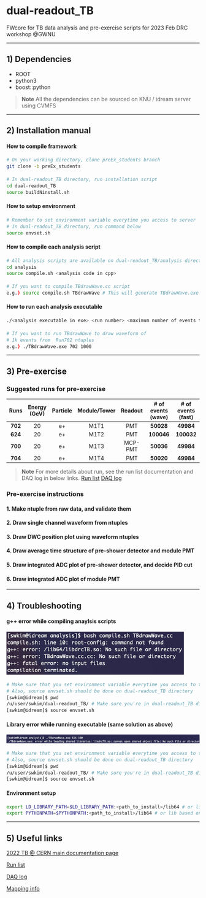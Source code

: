 # dual-readout_TB

FWcore for TB data analysis and pre-exercise scripts for 2023 Feb DRC workshop @GWNU

---
## 1) Dependencies
* ROOT
* python3
* boost::python
>__Note__ All the dependencies can be sourced on KNU / idream server using CVMFS

---
## 2) Installation manual
#### How to compile framework
```sh
# On your working directory, clone preEx_students branch
git clone -b preEx_students

# In dual-readout_TB directory, run installation script
cd dual-readout_TB
source buildNinstall.sh
```
#### How to setup environment
```sh
# Remember to set environment variable everytime you access to server
# In dual-readout_TB directory, run command below
source envset.sh  
```

#### How to compile each analysis script
```sh
# All analysis scripts are available on dual-readout_TB/analysis directory
cd analysis
source compile.sh <analysis code in cpp>

# If you want to compile TBdrawWave.cc script
e.g.) source compile.sh TBdrawWave # This will generate TBdrawWave.exe
```

#### How to run each analysis executable
```sh
./<analysis executable in exe> <run number> <maximum number of events to run>

# If you want to run TBdrawWave to draw waveform of
# 1k events from  Run702 ntuples
e.g.) ./TBdrawWave.exe 702 1000 
```

---
## 3) Pre-exercise
### Suggested runs for pre-exercise

| Runs  | Energy (GeV) | Particle | Module/Tower | Readout | # of events (wave)| # of events (fast)| 
| :---: |:------------:|:--------:|:------------:|:-------:|:-----------------:|:-----------------:|
|**702**|      20      |    e+    |     M1T1     |   PMT   |     **50028**     |     **49984**     |
|**624**|      20      |    e+    |     M1T2     |   PMT   |    **100046**     |    **100032**     |
|**700**|      20      |    e+    |     M1T3     | MCP-PMT |     **50036**     |     **49984**     |
|**704**|      20      |    e+    |     M1T4     |   PMT   |     **50020**     |     **49984**     |
>__Note__ For more details about run, see the run list documentation and DAQ log in below links.
[Run list](https://github.com)
[DAQ log](https://google.com)

### Pre-exercise instructions
#### 1. Make ntuple from raw data, and validate them

#### 2. Draw single channel waveform from ntuples

#### 3. Draw DWC position plot using waveform ntuples

#### 4. Draw average time structure of pre-shower detector and module PMT 

#### 5. Draw integrated ADC plot of pre-shower detector, and decide PID cut

#### 6. Draw integrated ADC plot of module PMT

---
## 4) Troubleshooting
#### g++ error while compiling anaylsis scripts 
![image desc](./doc/g%2B%2B_error.png)
```sh
# Make sure that you set environment variable everytime you access to the server
# Also, source envset.sh should be done on dual-readout_TB directory
[swkim@idream]$ pwd
/u/user/swkim/dual-readout_TB/ # Make sure you're in dual-readout_TB directory
[swkim@idream]$ source envset.sh
```

#### Library error while running executable (same solution as above)
![image desc](./doc/lib_error.png)
```sh
# Make sure that you set environment variable everytime you access to the server
# Also, source envset.sh should be done on dual-readout_TB directory
[swkim@idream]$ pwd
/u/user/swkim/dual-readout_TB/ # Make sure you're in dual-readout_TB directory
[swkim@idream]$ source envset.sh
```

#### Environment setup

```sh
export LD_LIBRARY_PATH=$LD_LIBRARY_PATH:<path_to_install>/lib64 # or lib based on your architecture
export PYTHONPATH=$PYTHONPATH:<path_to_install>/lib64 # or lib based on your architecture
```

---
## 5) Useful links

[2022 TB @ CERN main documentation page](https://github.com)

[Run list](https://github.com)

[DAQ log](https://google.com)

[Mapping info](https://github.com)
